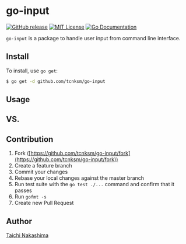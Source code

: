go-input
====

[![GitHub release](http://img.shields.io/github/release/tcnksm/go-input.svg?style=flat-square)][release]
[![MIT License](http://img.shields.io/badge/license-MIT-blue.svg?style=flat-square)][license]
[![Go Documentation](http://img.shields.io/badge/go-documentation-blue.svg?style=flat-square)][godocs]

[release]: https://github.com/tcnksm/go-input/releases
[license]: https://github.com/tcnksm/go-input/blob/master/LICENSE
[godocs]: http://godoc.org/github.com/tcnksm/go-input


`go-input` is a package to handle user input from command line interface. 

## Install

To install, use `go get`:

```bash
$ go get -d github.com/tcnksm/go-input
```

## Usage

## VS.



## Contribution

1. Fork ([https://github.com/tcnksm/go-input/fork](https://github.com/tcnksm/go-input/fork))
1. Create a feature branch
1. Commit your changes
1. Rebase your local changes against the master branch
1. Run test suite with the `go test ./...` command and confirm that it passes
1. Run `gofmt -s`
1. Create new Pull Request

## Author

[Taichi Nakashima](https://github.com/tcnksm)
